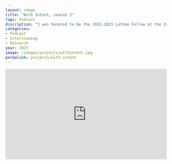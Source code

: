 ```yaml
---
layout: image
title: "With Intent, season 2"
tags: Podcast
discription: "I was honored to be the 2022-2023 Latham Fellow at the Institute of Design at Illinois Tech in Chicago. As part of my fellowship, I took over the school's podcast, With Intent, and turned the mics back on the faculty at ID  As part of my fellowship, I'm taking over their podcast, With Intent, turning the mics back on the faculty and the administrators for a series of roundtable discussions and interviews, to explore questions facing designers, design educators, and design students today."
categories:
- Podcast
- Interviewing
- Research
year: 2023
image: /images/projects/withintent.jpg
permalink: projects/with-intent
---
```


<div style="padding:56.25% 0 0 0;position:relative;"><iframe src="https://player.vimeo.com/video/795728754?h=69e8926907&amp;badge=0&amp;autopause=0&amp;player_id=0&amp;app_id=58479" frameborder="0" allow="autoplay; fullscreen; picture-in-picture" allowfullscreen style="position:absolute;top:0;left:0;width:100%;height:100%;" title="With Intent, season 2"></iframe></div><script src="https://player.vimeo.com/api/player.js"></script>
